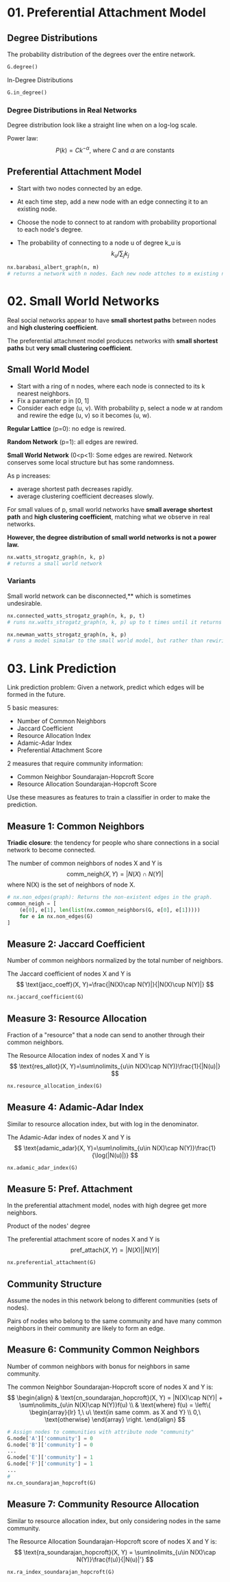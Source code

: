 # 01. Preferential Attachment Model

## Degree Distributions

The probability distribution of the degrees over the entire network.

```python
G.degree()
```

In-Degree Distributions

```python
G.in_degree()
```

### Degree Distributions in Real Networks

Degree distribution look like a straight line when on a log-log scale.

Power law:
$$
P(k) = Ck^{-\alpha},\ \text{where}\ C\ \text{and}\ \alpha\ \text{are constants}
$$

## Preferential Attachment Model

- Start with two nodes connected by an edge.

- At each time step, add a new node with an edge connecting it to an existing node.

- Choose the node to connect to at random with probability proportional to each node's degree.

- The probability of connecting to a node u of degree k_u is
  $$
  k_u/\sum_{j}k_j
  $$

```python
nx.barabasi_albert_graph(n, m)
# returns a network with n nodes. Each new node attches to m existing nodes according to the Preferential Attachment Model.
```



# 02. Small World Networks

Real social networks appear to have **small shortest paths** between nodes and **high clustering coefficient**.

The preferential attachment model produces networks with **small shortest paths** but **very small clustering coefficient**.

## Small World Model

- Start with a ring of n nodes, where each node is connected to its k nearest neighbors.
- Fix a parameter p in [0, 1]
- Consider each edge (u, v). With probability p, select a node w at random and rewire the edge (u, v) so it becomes (u, w).

**Regular Lattice** (p=0): no edge is rewired.

**Random Network** (p=1): all edges are rewired.

**Small World Network** (0<p<1): Some edges are rewired. Network conserves some local structure but has some randomness.

As p increases:

- average shortest path decreases rapidly.
- average clustering coefficient decreases slowly.

For small values of p, small world networks have **small average shortest path** and **high clustering coefficient**, matching what we observe in real networks.

**However, the degree distribution of small world networks is not a power law.**

```python
nx.watts_strogatz_graph(n, k, p)
# returns a small world network
```

### Variants

Small world network can be disconnected,** which is sometimes undesirable.

```python
nx.connected_watts_strogatz_graph(n, k, p, t)
# runs nx.watts_strogatz_graph(n, k, p) up to t times until it returns a connected small world network.
```

```python
nx.newman_watts_strogatz_graph(n, k, p)
# runs a model simalar to the small world model, but rather than rewiring edges, new edges are added with probability p.
```



# 03. Link Prediction

Link prediction problem: Given a network, predict which edges will be formed in the future.

5 basic measures:

- Number of Common Neighbors
- Jaccard Coefficient
- Resource Allocation Index
- Adamic-Adar Index
- Preferential Attachment Score

2 measures that require community information:

- Common Neighbor Soundarajan-Hopcroft Score
- Resource Allocation Soundarajan-Hopcroft Score

Use these measures as features to train a classifier in order to make the prediction.

## Measure 1: Common Neighbors

**Triadic closure**: the tendency for people who share connections in a social network to become connected.

The number of common neighbors of nodes X and Y is
$$
\text{comm_neigh}(X, Y) = |N(X)\cap N(Y)|
$$
where N(X) is the set of neighbors of node X.

```python
# nx.non_edges(graph): Returns the non-existent edges in the graph.
common_neigh = [
    (e[0], e[1], len(list(nx.common_neighbors(G, e[0], e[1]))))
    for e in nx.non_edges(G)
]
```

## Measure 2: Jaccard Coefficient

Number of common neighbors normalized by the total number of neighbors.

The Jaccard coefficient of nodes X and Y is
$$
\text{jacc_coeff}(X, Y)=\frac{|N(X)\cap N(Y)|}{|N(X)\cup N(Y)|}
$$

```python
nx.jaccard_coefficient(G)
```

## Measure 3: Resource Allocation

Fraction of a "resource" that a node can send to another through their common neighbors.

The Resource Allocation index of nodes X and Y is
$$
\text{res_allot}(X, Y)=\sum\nolimits_{u\in N(X)\cap N(Y)}\frac{1}{|N(u)|}
$$

```python
nx.resource_allocation_index(G)
```

## Measure 4: Adamic-Adar Index

Similar to resource allocation index, but with log in the denominator.

The Adamic-Adar index of nodes X and Y is
$$
\text{adamic_adar}(X, Y)=\sum\nolimits_{u\in N(X)\cap N(Y)}\frac{1}{\log(|N(u)|)}
$$

```python
nx.adamic_adar_index(G)
```

## Measure 5: Pref. Attachment

In the preferential attachment model, nodes with high degree get more neighbors.

Product of the nodes' degree

The preferential attachment score of nodes X and Y is
$$
\text{pref_attach}(X, Y)=|N(X)||N(Y)|
$$

```python
nx.preferential_attachment(G)
```

## Community Structure

Assume the nodes in this network belong to different communities (sets of nodes).

Pairs of nodes who belong to the same community and have many common neighbors in their community are likely to form an edge.

## Measure 6: Community Common Neighbors

Number of common neighbors with bonus for neighbors in same community.

The common Neighbor Soundarajan-Hopcroft score of nodes X and Y is:
$$
\begin{align}
 & \text{cn_soundarajan_hopcroft}(X, Y) = |N(X)\cap N(Y)| + \sum\nolimits_{u\in N(X)\cap N(Y)}f(u) \\
 & \text{where} f(u) = 
     \left\{
         \begin{array}{lr} 
             1,\ u\ \text{in same comm. as X and Y} \\
             0,\ \text{otherwise}
         \end{array}
     \right.
\end{align}
$$

```python
# Assign nodes to communities with attribute node "community"
G.node['A']['community'] = 0
G.node['B']['community'] = 0
...
G.node['E']['community'] = 1
G.node['F']['community'] = 1
...
# 
nx.cn_soundarajan_hopcroft(G)
```

## Measure 7: Community Resource Allocation

Similar to resource allocation index, but only considering nodes in the same community.

The Resource Allocation Soundarajan-Hopcroft score of nodes X and Y is:
$$
\text{ra_soundarajan_hopcroft}(X, Y) = \sum\nolimits_{u\in N(X)\cap N(Y)}\frac{f(u)}{|N(u)|'}
$$

```python
nx.ra_index_soundarajan_hopcroft(G)
```

